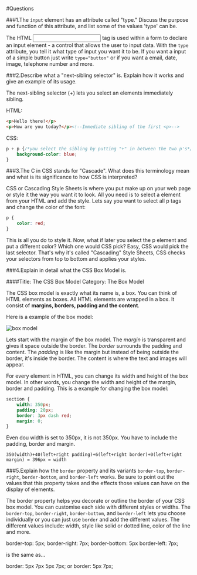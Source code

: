 #Questions

###1.The `input` element has an attribute called "type." Discuss the purpose and function of this attribute, and list some of the values 'type' can be.

The HTML <input> tag is used within a form to declare an input element - a control that allows the user to input data. With the `type` attribute, you tell it what type of input you want it to be. If you want a input of a simple button just write `type="button"` or if you want a email, date, image, telephone number and more.

###2.Describe what a "next-sibling selector" is. Explain how it works and give an example of its usage.

The next-sibling selector (+) lets you select an elements immediately sibling.

HTML:
```html
<p>Hello there!</p>
<p>How are you today?</p><!--Immediate sibling of the first <p>-->
```

CSS:
```css
p + p {/*you select the sibling by putting "+" in between the two p's*/
	background-color: blue;
}
```

###3.The C in CSS stands for "Cascade". What does this terminology mean and what is its significance to how CSS is interpreted?

CSS or Cascading Style Sheets is where you put make up on your web page or style it the way you want it to look. All you need is to select a element from your HTML and add the style. Lets say you want to select all p tags and change the color of the font:
```css
p {
	color: red;
}
```
This is all you do to style it. Now, what if later you select the p element and put a different color? Which one would CSS pick? Easy, CSS would pick the last selector. That's why it's called "Cascading" Style Sheets, CSS checks your selectors from top to bottom and applies your styles.

###4.Explain in detail what the CSS Box Model is.

####Title: The CSS Box Model
Category: The Box Model

The CSS box model is exactly what its name is, a box. You can think of HTML elements as boxes. All HTML elements are wrapped in a box. It consist of **margins, borders, padding and the content**. 

Here is a example of the box model:

![box model](http://www.codeproject.com/KB/HTML/567385/boxmodel-image.png)

Lets start with the margin of the box model. The *margin* is transparent and gives it space outside the border. The *border* surrounds the padding and content. The *padding* is like the margin but instead of being outside the border, it's inside the border. The content is where the text and images will appear.

For every element in HTML, you can change its width and height of the box model. In other words, you change the width and height of the margin, border and padding. This is a example for changing the box model:

```css
section {
    width: 350px;
    padding: 20px;
    border: 3px dash red;
    margin: 0; 
}
```

Even dou width is set to 350px, it is not 350px. You have to include the padding, border and margin.

`350(width)+40(left+right padding)+6(left+right border)+0(left+right margin) = 396px = width`


###5.Explain how the `border` property and its variants `border-top`, `border-right`, `border-bottom`, and `border-left` works. Be sure to point out the values that this property takes and the effects those values can have on the display of elements.

The border property helps you decorate or outline the border of your CSS box model. You can customise each side with different styles or widths. The `border-top`, `border-right`, `border-bottom`, and `border-left` lets you choose individually or you can just use `border` and add the different values. The different values include: width, style like solid or dotted line, color of the line and more.

border-top: 5px;
border-right: 7px;
border-bottom: 5px
border-left: 7px;

is the same as...

border: 5px 7px 5px 7px;
or
border: 5px 7px;










